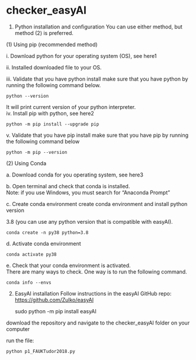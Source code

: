 # checker_easyAI

1. Python installation and configuration 
You can use either method, but method (2) is preferred. 
 
(1) Using pip (recommended method) 

i. Download python for your operating system (OS), see here1 

ii. Installed downloaded file to your OS. 

iii. Validate that you have python install make sure that you have python by 
running the following command below. 

    python --version

It will print current version of your python interpreter.  
iv. Install pip with python, see here2 

    python -m pip install --upgrade pip 
v. Validate that you have pip install make sure that you have pip by running the 
following command below 

    python -m pip --version 

(2) Using Conda 

a. Download conda for you operating system, see here3 

b. Open terminal and check that conda is installed.  
Note: if you use Windows, you must search for “Anaconda Prompt” 

c. Create conda environment create conda environment and install python version 

3.8 (you can use any python version that is compatible with easyAI).  

    conda create -n py38 python=3.8
d. Activate conda environment 

    conda activate py38
e. Check that your conda environment is activated.  
There are many ways to check. One way is to run the following command. 

    conda info --envs
 
 
2. EasyAI installation 
Follow instructions in the easyAI GitHub repo: https://github.com/Zulko/easyAI  

    sudo python -m pip install easyAI
    
download the repository and navigate to the checker_easyAI folder on your computer

run the file:

    python p1_FAUKTudor2018.py
